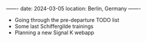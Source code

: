 ——-
date: 2024-03-05
location: Berlin, Germany
——-
* Going through the pre-departure TODO list
* Some last Schiffergilde trainings
* Planning a new Signal K webapp
